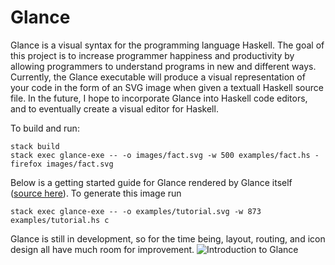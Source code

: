 # Glance
Glance is a visual syntax for the programming language Haskell. The goal of this project is to increase programmer happiness and productivity by allowing programmers to understand programs in new and different ways. Currently, the Glance executable will produce a visual representation of your code in the form of an SVG image when given a textuall Haskell source file. In the future, I hope to incorporate Glance into Haskell code editors, and to eventually create a visual editor for Haskell.

To build and run:
```
stack build
stack exec glance-exe -- -o images/fact.svg -w 500 examples/fact.hs -
firefox images/fact.svg
```
Below is a getting started guide for Glance rendered by Glance itself ([source here](examples/tutorial.hs)). To generate this image run

`stack exec glance-exe -- -o examples/tutorial.svg -w 873 examples/tutorial.hs c`

Glance is still in development, so for the time being, layout, routing, and icon design all have much room for improvement.
<img src="https://cdn.rawgit.com/rgleichman/glance/6e56b2e5d1d2d031eca88b08e1444b8987b242af/examples/tutorial.svg" alt="Introduction to Glance" />
